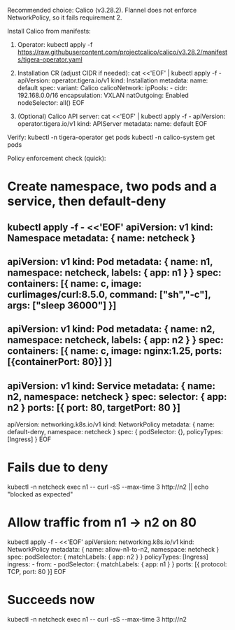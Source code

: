 Recommended choice: Calico (v3.28.2). Flannel does not enforce NetworkPolicy, so it fails requirement 2.

Install Calico from manifests:

1) Operator:
   kubectl apply -f https://raw.githubusercontent.com/projectcalico/calico/v3.28.2/manifests/tigera-operator.yaml

2) Installation CR (adjust CIDR if needed):
   cat <<'EOF' | kubectl apply -f -
   apiVersion: operator.tigera.io/v1
   kind: Installation
   metadata:
     name: default
   spec:
     variant: Calico
     calicoNetwork:
       ipPools:
       - cidr: 192.168.0.0/16
         encapsulation: VXLAN
         natOutgoing: Enabled
         nodeSelector: all()
   EOF

3) (Optional) Calico API server:
   cat <<'EOF' | kubectl apply -f -
   apiVersion: operator.tigera.io/v1
   kind: APIServer
   metadata:
     name: default
   EOF

Verify:
  kubectl -n tigera-operator get pods
  kubectl -n calico-system get pods

Policy enforcement check (quick):
  # Create namespace, two pods and a service, then default-deny
  kubectl apply -f - <<'EOF'
  apiVersion: v1
  kind: Namespace
  metadata: { name: netcheck }
  ---
  apiVersion: v1
  kind: Pod
  metadata: { name: n1, namespace: netcheck, labels: { app: n1 } }
  spec:
    containers: [{ name: c, image: curlimages/curl:8.5.0, command: ["sh","-c"], args: ["sleep 36000"] }]
  ---
  apiVersion: v1
  kind: Pod
  metadata: { name: n2, namespace: netcheck, labels: { app: n2 } }
  spec:
    containers: [{ name: c, image: nginx:1.25, ports: [{containerPort: 80}] }]
  ---
  apiVersion: v1
  kind: Service
  metadata: { name: n2, namespace: netcheck }
  spec:
    selector: { app: n2 }
    ports: [{ port: 80, targetPort: 80 }]
  ---
  apiVersion: networking.k8s.io/v1
  kind: NetworkPolicy
  metadata: { name: default-deny, namespace: netcheck }
  spec: { podSelector: {}, policyTypes: [Ingress] }
  EOF

  # Fails due to deny
  kubectl -n netcheck exec n1 -- curl -sS --max-time 3 http://n2 || echo "blocked as expected"

  # Allow traffic from n1 -> n2 on 80
  kubectl apply -f - <<'EOF'
  apiVersion: networking.k8s.io/v1
  kind: NetworkPolicy
  metadata: { name: allow-n1-to-n2, namespace: netcheck }
  spec:
    podSelector: { matchLabels: { app: n2 } }
    policyTypes: [Ingress]
    ingress:
    - from:
      - podSelector: { matchLabels: { app: n1 } }
      ports: [{ protocol: TCP, port: 80 }]
  EOF

  # Succeeds now
  kubectl -n netcheck exec n1 -- curl -sS --max-time 3 http://n2

